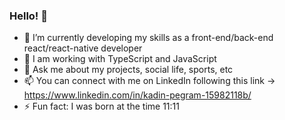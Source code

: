 ### Hello! 👋

- 🔭 I’m currently developing my skills as a front-end/back-end react/react-native developer
- 🌱 I am working with TypeScript and JavaScript
- 💬 Ask me about my projects, social life, sports, etc
- 📫 You can connect with me on LinkedIn following this link -> https://www.linkedin.com/in/kadin-pegram-15982118b/
- ⚡ Fun fact: I was born at the time 11:11
